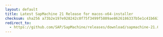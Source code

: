 ```yaml
---
layout: default
title: Latest SapMachine 21 Release for macos-x64-installer
checksum: sha256 a73b2e197e928242c0f75f3499f5809ae8626186337b5e1c41b663972f3e39d6
redirect_to:
  - https://github.com/SAP/SapMachine/releases/download/sapmachine-21.0.4/sapmachine-jdk-21.0.4_macos-x64_bin.dmg
---
```

